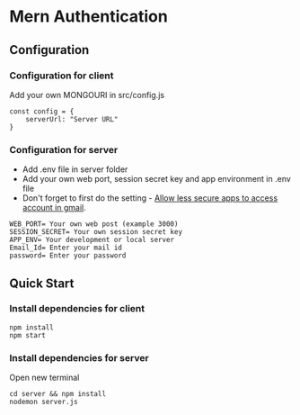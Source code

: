 # Mern Authentication

## Configuration

### Configuration for client

Add your own MONGOURI in src/config.js

```
const config = {
    serverUrl: "Server URL"
}
```

### Configuration for server

* Add .env file in server folder 
* Add your own web port, session secret key and app environment in .env file
* Don't forget to first do the setting - [Allow less secure apps to access account in gmail](https://myaccount.google.com/lesssecureapps?rapt=AEjHL4OAyG5d1mzHCsK1TciWG3fekRUsfrWd-ifalqrla8lC-8l0iY9NOXcUv5v6VBJqPCbJpah0oUsNMDpswyD0kOcJ2yJJGQ).

```
WEB_PORT= Your own web post (example 3000)
SESSION_SECRET= Your own session secret key
APP_ENV= Your development or local server
Email_Id= Enter your mail id
password= Enter your password
```

## Quick Start

### Install dependencies for client

```
npm install
npm start
```

### Install dependencies for server
Open new terminal

```
cd server && npm install
nodemon server.js
```
